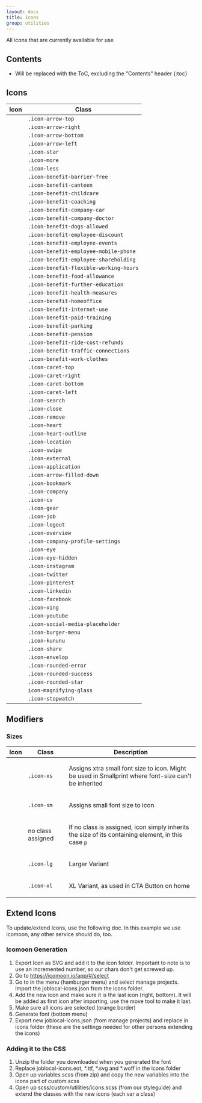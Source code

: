 ```yaml
---
layout: docs
title: Icons
group: utilities
---
```


All icons that are currently available for use

## Contents

* Will be replaced with the ToC, excluding the "Contents" header
{:toc}

## Icons

<table class="table">
  <thead>
    <tr>
      <th>Icon</th>
      <th>Class</th>
    </tr>
  </thead>
  <body>
    <tr>
      <td>
        <p class="icon-arrow-top"></p>
      </td>
      <td>
        <code>.icon-arrow-top</code>
      </td>
    </tr>
    <tr>
      <td>
        <p class="icon-arrow-right"></p>
      </td>
      <td>
        <code>.icon-arrow-right</code>
      </td>
    </tr>
    <tr>
      <td>
        <p class="icon-arrow-bottom"></p>
      </td>
      <td>
        <code>.icon-arrow-bottom</code>
      </td>
    </tr>
    <tr>
      <td>
        <p class="icon-arrow-left"></p>
      </td>
      <td>
        <code>.icon-arrow-left</code>
      </td>
    </tr>
    <tr>
      <td>
        <p class="icon-star"></p>
      </td>
      <td>
        <code>.icon-star</code>
      </td>
    </tr>
    <tr>
      <td>
        <p class="icon-more"></p>
      </td>
      <td>
        <code>.icon-more</code>
      </td>
    </tr>
    <tr>
      <td>
        <p class="icon-less"></p>
      </td>
      <td>
        <code>.icon-less</code>
      </td>
    </tr>
    <tr>
      <td>
        <p class="icon-benefit-barrier-free"></p>
      </td>
      <td>
        <code>.icon-benefit-barrier-free</code>
      </td>
    </tr>
    <tr>
      <td>
        <p class="icon-benefit-canteen"></p>
      </td>
      <td>
        <code>.icon-benefit-canteen</code>
      </td>
    </tr>
    <tr>
      <td>
        <p class="icon-benefit-childcare"></p>
      </td>
      <td>
        <code>.icon-benefit-childcare</code>
      </td>
    </tr>
    <tr>
      <td>
        <p class="icon-benefit-coaching"></p>
      </td>
      <td>
        <code>.icon-benefit-coaching</code>
      </td>
    </tr>
    <tr>
      <td>
        <p class="icon-benefit-company-car"></p>
      </td>
      <td>
        <code>.icon-benefit-company-car</code>
      </td>
    </tr>
    <tr>
      <td>
        <p class="icon-benefit-company-doctor"></p>
      </td>
      <td>
        <code>.icon-benefit-company-doctor</code>
      </td>
    </tr>
    <tr>
      <td>
        <p class="icon-benefit-dogs-allowed"></p>
      </td>
      <td>
        <code>.icon-benefit-dogs-allowed</code>
      </td>
    </tr>
    <tr>
      <td>
        <p class="icon-benefit-employee-discount"></p>
      </td>
      <td>
        <code>.icon-benefit-employee-discount</code>
      </td>
    </tr>
    <tr>
      <td>
        <p class="icon-benefit-employee-events"></p>
      </td>
      <td>
        <code>.icon-benefit-employee-events</code>
      </td>
    </tr>
    <tr>
      <td>
        <p class="icon-benefit-employee-mobile-phone"></p>
      </td>
      <td>
        <code>.icon-benefit-employee-mobile-phone</code>
      </td>
    </tr>
    <tr>
      <td>
        <p class="icon-benefit-employee-shareholding"></p>
      </td>
      <td>
        <code>.icon-benefit-employee-shareholding</code>
      </td>
    </tr>
    <tr>
      <td>
        <p class="icon-benefit-flexible-working-hours"></p>
      </td>
      <td>
        <code>.icon-benefit-flexible-working-hours</code>
      </td>
    </tr>
    <tr>
      <td>
        <p class="icon-benefit-food-allowance"></p>
      </td>
      <td>
        <code>.icon-benefit-food-allowance</code>
      </td>
    </tr>
    <tr>
      <td>
        <p class="icon-benefit-further-education"></p>
      </td>
      <td>
        <code>.icon-benefit-further-education</code>
      </td>
    </tr>
    <tr>
      <td>
        <p class="icon-benefit-health-measures"></p>
      </td>
      <td>
        <code>.icon-benefit-health-measures</code>
      </td>
    </tr>
    <tr>
      <td>
        <p class="icon-benefit-homeoffice"></p>
      </td>
      <td>
        <code>.icon-benefit-homeoffice</code>
      </td>
    </tr>
    <tr>
      <td>
        <p class="icon-benefit-internet-use"></p>
      </td>
      <td>
        <code>.icon-benefit-internet-use</code>
      </td>
    </tr>
    <tr>
      <td>
        <p class="icon-benefit-paid-training"></p>
      </td>
      <td>
        <code>.icon-benefit-paid-training</code>
      </td>
    </tr>
    <tr>
      <td>
        <p class="icon-benefit-parking"></p>
      </td>
      <td>
        <code>.icon-benefit-parking</code>
      </td>
    </tr>
    <tr>
      <td>
        <p class="icon-benefit-pension"></p>
      </td>
      <td>
        <code>.icon-benefit-pension</code>
      </td>
    </tr>
    <tr>
      <td>
        <p class="icon-benefit-ride-cost-refunds"></p>
      </td>
      <td>
        <code>.icon-benefit-ride-cost-refunds</code>
      </td>
    </tr>
    <tr>
      <td>
        <p class="icon-benefit-traffic-connections"></p>
      </td>
      <td>
        <code>.icon-benefit-traffic-connections</code>
      </td>
    </tr>
    <tr>
      <td>
        <p class="icon-benefit-work-clothes"></p>
      </td>
      <td>
        <code>.icon-benefit-work-clothes</code>
      </td>
    </tr>
    <tr>
      <td>
        <p class="icon-caret-top"></p>
      </td>
      <td>
        <code>.icon-caret-top</code>
      </td>
    </tr>
    <tr>
      <td>
        <p class="icon-caret-right"></p>
      </td>
      <td>
        <code>.icon-caret-right</code>
      </td>
    </tr>
    <tr>
      <td>
        <p class="icon-caret-bottom"></p>
      </td>
      <td>
        <code>.icon-caret-bottom</code>
      </td>
    </tr>
    <tr>
      <td>
        <p class="icon-caret-left"></p>
      </td>
      <td>
        <code>.icon-caret-left</code>
      </td>
    </tr>
    <tr>
      <td>
        <p class="icon-search"></p>
      </td>
      <td>
        <code>.icon-search</code>
      </td>
    </tr>
    <tr>
      <td>
        <p class="icon-close"></p>
      </td>
      <td>
        <code>.icon-close</code>
      </td>
    </tr>
    <tr>
      <td>
        <p class="icon-remove"></p>
      </td>
      <td>
        <code>.icon-remove</code>
      </td>
    </tr>
    <tr>
      <td>
        <p class="icon-heart"></p>
      </td>
      <td>
        <code>.icon-heart</code>
      </td>
    </tr>
    <tr>
      <td>
        <p class="icon-heart-outline"></p>
      </td>
      <td>
        <code>.icon-heart-outline</code>
      </td>
    </tr>
    <tr>
      <td>
        <p class="icon-location"></p>
      </td>
      <td>
        <code>.icon-location</code>
      </td>
    </tr>
    <tr>
      <td>
        <p class="icon-swipe"></p>
      </td>
      <td>
        <code>.icon-swipe</code>
      </td>
    </tr>
    <tr>
      <td>
        <p class="icon-external"></p>
      </td>
      <td>
        <code>.icon-external</code>
      </td>
    </tr>
    <tr>
      <td>
        <p class="icon-application"></p>
      </td>
      <td>
        <code>.icon-application</code>
      </td>
    </tr>
    <tr>
      <td>
        <p class="icon-arrow-filled-down"></p>
      </td>
      <td>
        <code>.icon-arrow-filled-down</code>
      </td>
    </tr>
    <tr>
      <td>
        <p class="icon-bookmark"></p>
      </td>
      <td>
        <code>.icon-bookmark</code>
      </td>
    </tr>
    <tr>
      <td>
        <p class="icon-company"></p>
      </td>
      <td>
        <code>.icon-company</code>
      </td>
    </tr>
    <tr>
      <td>
        <p class="icon-cv"></p>
      </td>
      <td>
        <code>.icon-cv</code>
      </td>
    </tr>
    <tr>
      <td>
        <p class="icon-gear"></p>
      </td>
      <td>
        <code>.icon-gear</code>
      </td>
    </tr>
    <tr>
      <td>
        <p class="icon-job"></p>
      </td>
      <td>
        <code>.icon-job</code>
      </td>
    </tr>
    <tr>
      <td>
        <p class="icon-logout"></p>
      </td>
      <td>
        <code>.icon-logout</code>
      </td>
    </tr>
    <tr>
      <td>
        <p class="icon-overview"></p>
      </td>
      <td>
        <code>.icon-overview</code>
      </td>
    </tr>
    <tr>
      <td>
        <p class="icon-company-profile-settings"></p>
      </td>
      <td>
        <code>.icon-company-profile-settings</code>
      </td>
    </tr>
    <tr>
      <td>
        <p class="icon-eye"></p>
      </td>
      <td>
        <code>.icon-eye</code>
      </td>
    </tr>
    <tr>
      <td>
        <p class="icon-eye-hidden"></p>
      </td>
      <td>
        <code>.icon-eye-hidden</code>
      </td>
    </tr>
    <tr>
      <td>
        <p class="icon-instagram"></p>
      </td>
      <td>
        <code>.icon-instagram</code>
      </td>
    </tr>
    <tr>
      <td>
        <p class="icon-twitter"></p>
      </td>
      <td>
        <code>.icon-twitter</code>
      </td>
    </tr>
    <tr>
      <td>
        <p class="icon-pinterest"></p>
      </td>
      <td>
        <code>.icon-pinterest</code>
      </td>
    </tr>
    <tr>
      <td>
        <p class="icon-linkedin"></p>
      </td>
      <td>
        <code>.icon-linkedin</code>
      </td>
    </tr>
    <tr>
      <td>
        <p class="icon-facebook"></p>
      </td>
      <td>
        <code>.icon-facebook</code>
      </td>
    </tr>
    <tr>
      <td>
        <p class="icon-xing"></p>
      </td>
      <td>
        <code>.icon-xing</code>
      </td>
    </tr>
    <tr>
      <td>
        <p class="icon-youtube"></p>
      </td>
      <td>
        <code>.icon-youtube</code>
      </td>
    </tr>
    <tr>
      <td>
        <p class="icon-social-media-placeholder"></p>
      </td>
      <td>
        <code>.icon-social-media-placeholder</code>
      </td>
    </tr>
    <tr>
      <td>
        <p class="icon-burger-menu"></p>
      </td>
      <td>
        <code>.icon-burger-menu</code>
      </td>
    </tr>
    <tr>
      <td>
        <p class="icon-kununu"></p>
      </td>
      <td>
        <code>.icon-kununu</code>
      </td>
    </tr>
    <tr>
      <td>
        <p class="icon-share"></p>
      </td>
      <td>
        <code>.icon-share</code>
      </td>
    </tr>
    <tr>
      <td>
        <p class="icon-envelop"></p>
      </td>
      <td>
        <code>.icon-envelop</code>
      </td>
    </tr>
    <tr>
      <td>
        <p class="icon-rounded-error"></p>
      </td>
      <td>
        <code>.icon-rounded-error</code>
      </td>
    </tr>
    <tr>
      <td>
        <p class="icon-rounded-success"></p>
      </td>
      <td>
        <code>.icon-rounded-success</code>
      </td>
    </tr>
    <tr>
      <td>
        <p class="icon-rounded-star"></p>
      </td>
      <td>
        <code>.icon-rounded-star</code>
      </td>
    </tr>
    <tr>
      <td>
        <p class="icon-magnifying-glass"></p>
      </td>
      <td>
        <code>icon-magnifying-glass</code>
      </td>
    </tr>
    <tr>
      <td>
        <p class="icon-stopwatch"></p>
      </td>
      <td>
        <code>.icon-stopwatch</code>
      </td>
    </tr>
  </body>
</table>

## Modifiers

### Sizes

<table class="table">
  <thead>
    <tr>
      <th>Icon</th>
      <th>Class</th>
      <th>Description</th>
    </tr>
  </thead>
  <body>
    <tr>
      <td>
        <p><span class="icon-arrow-top icon-xs"></span></p>
      </td>
      <td>
        <code>.icon-xs</code>
      </td>
      <td>
        <p>Assigns xtra small font size to icon. Might be used in Smallprint where font-size can't be inherited</p>
      </td>
    </tr>
    <tr>
      <td>
        <p><span class="icon-arrow-top icon-sm"></span></p>
      </td>
      <td>
        <code>.icon-sm</code>
      </td>
      <td>
        <p>Assigns small font size to icon</p>
      </td>
    </tr>
    <tr>
      <td>
        <p><span class="icon-arrow-top"></span></p>
      </td>
      <td>
        no class assigned
      </td>
      <td>
        <p>If no class is assigned, icon simply inherits the size of its containing element, in this case <code>p</code></p>
      </td>
    </tr>
    <tr>
      <td>
        <p><span class="icon-arrow-top icon-lg"></span></p>
      </td>
      <td>
        <code>.icon-lg</code>
      </td>
      <td>
        <p>Larger Variant</p>
      </td>
    </tr>
    <tr>
      <td>
        <p><span class="icon-arrow-top icon-xl"></span></p>
      </td>
      <td>
        <code>.icon-xl</code>
      </td>
      <td>
        <p>XL Variant, as used in CTA Button on home</p>
      </td>
    </tr>
  </body>
</table>

## Extend Icons

To update/extend Icons, use the following doc. In this example we use icomoon, any other service should do, too.

### Icomoon Generation

1. Export Icon as SVG and add it to the icon folder. Important to note is to use an incremented number, so our chars don't get screwed up.
2. Go to https://icomoon.io/app/#/select
3. Go to in the menu (hamburger menu) and select manage projects. Import the joblocal-icons.json from the icons folder.
4. Add the new icon and make sure it is the last icon (right, bottom). It will be added as first icon after importing, use the move tool to make it last.
5. Make sure all icons are selected (orange border)
6. Generate font (bottom menu)
7. Export new joblocal-icons.json (from manage projects) and replace in icons folder (these are the settings needed for other persons extending the icons)

### Adding it to the CSS

1. Unzip the folder you downloaded when you generated the font
2. Replace joblocal-icons.eot, *.ttf, *.svg and *.woff in the icons folder
3. Open up variables.scss (from zip) and copy the new variables into the icons part of custom.scss
4. Open up scss/custom/utilities/icons.scss (from our styleguide) and extend the classes with the new icons (each var a class)
